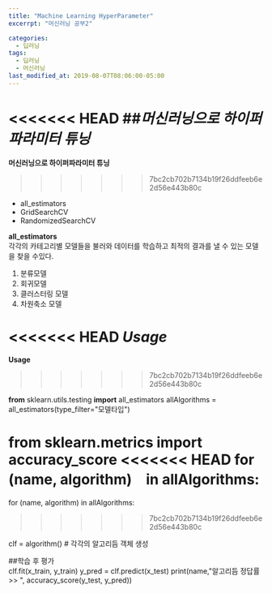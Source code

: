 ```yaml
---
title: "Machine Learning HyperParameter"
excerrpt: "머신러닝 공부2"

categories:
  - 딥러닝
tags:
  - 딥러닝
  - 머신러닝
last_modified_at: 2019-08-07T08:06:00-05:00
---
```


<<<<<<< HEAD
##*머신러닝으로 하이퍼파라미터 튜닝*
=======
__머신러닝으로 하이퍼파라미터 튜닝__
>>>>>>> 7bc2cb702b7134b19f26ddfeeb6e2d56e443b80c
- all_estimators
- GridSearchCV
- RandomizedSearchCV


**all_estimators**  
각각의 카테고리별 모델들을 불러와 데이터를 학습하고 최적의 결과를 낼 수 있는 모델을 찾을 수있다.
1. 분류모델
2. 회귀모델
3. 클러스터링 모델
4. 차원축소 모델

<<<<<<< HEAD
 __*Usage*__
=======
**Usage**
>>>>>>> 7bc2cb702b7134b19f26ddfeeb6e2d56e443b80c

**from** sklearn.utils.testing **import** all_estimators
allAlgorithms = all_estimators(type_filter="모델타입")

__from__ sklearn.metrics __import__ accuracy_score
<<<<<<< HEAD
for (name, algorithm)　in allAlgorithms:
=======
for (name, algorithm) in allAlgorithms:
>>>>>>> 7bc2cb702b7134b19f26ddfeeb6e2d56e443b80c

  clf = algorithm() # 각각의 알고리듬 객체 생성

  ##학습 후 평가  
  clf.fit(x_train, y_train)
  y_pred = clf.predict(x_test)
  print(name,"알고리듬 정답률 >> ", accuracy_score(y_test, y_pred))
